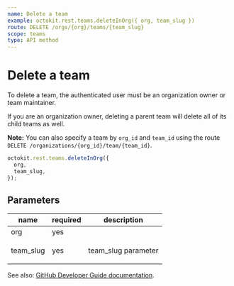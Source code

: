 ```yaml
---
name: Delete a team
example: octokit.rest.teams.deleteInOrg({ org, team_slug })
route: DELETE /orgs/{org}/teams/{team_slug}
scope: teams
type: API method
---
```


# Delete a team

To delete a team, the authenticated user must be an organization owner or team maintainer.

If you are an organization owner, deleting a parent team will delete all of its child teams as well.

**Note:** You can also specify a team by `org_id` and `team_id` using the route `DELETE /organizations/{org_id}/team/{team_id}`.

```js
octokit.rest.teams.deleteInOrg({
  org,
  team_slug,
});
```

## Parameters

<table>
  <thead>
    <tr>
      <th>name</th>
      <th>required</th>
      <th>description</th>
    </tr>
  </thead>
  <tbody>
    <tr><td>org</td><td>yes</td><td>

</td></tr>
<tr><td>team_slug</td><td>yes</td><td>

team_slug parameter

</td></tr>
  </tbody>
</table>

See also: [GitHub Developer Guide documentation](https://docs.github.com/rest/reference/teams#delete-a-team).
